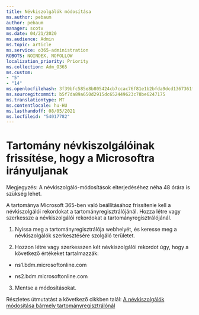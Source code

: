 ```yaml
---
title: Névkiszolgálók módosítása
ms.author: pebaum
author: pebaum
manager: scotv
ms.date: 04/21/2020
ms.audience: Admin
ms.topic: article
ms.service: o365-administration
ROBOTS: NOINDEX, NOFOLLOW
localization_priority: Priority
ms.collection: Adm_O365
ms.custom:
- "5"
- "14"
ms.openlocfilehash: 3f39bfc585e8b805424cb7ccac76f81e1b2bfda9dcd1367361fec6a668c545bb
ms.sourcegitcommit: b5f7da89a650d2915dc652449623c78be6247175
ms.translationtype: MT
ms.contentlocale: hu-HU
ms.lasthandoff: 08/05/2021
ms.locfileid: "54017782"
---
```

# <a name="update-your-domain-nameservers-to-point-to-microsoft"></a>Tartomány névkiszolgálóinak frissítése, hogy a Microsoftra irányuljanak

Megjegyzés: A névkiszolgáló-módosítások elterjedéséhez néha 48 órára is szükség lehet.
  
A tartománya Microsoft 365-ben való beállításához frissítenie kell a névkiszolgálói rekordokat a tartományregisztrálójánál. Hozza létre vagy szerkessze a névkiszolgálói rekordokat a tartományregisztrálójánál.
  
1. Nyissa meg a tartományregisztrálója webhelyét, és keresse meg a névkiszolgálók szerkesztésére szolgáló területet.
  
2. Hozzon létre vagy szerkesszen két névkiszolgálói rekordot úgy, hogy a következő értékeket tartalmazzák:

  - ns1.bdm.microsoftonline.com

  - ns2.bdm.microsoftonline.com

3. Mentse a módosításokat.

Részletes útmutatást a következő cikkben talál: [A névkiszolgálók módosítása bármely tartományregisztrálónál](https://docs.microsoft.com/microsoft-365/admin/get-help-with-domains/change-nameservers-at-any-domain-registrar)
  
